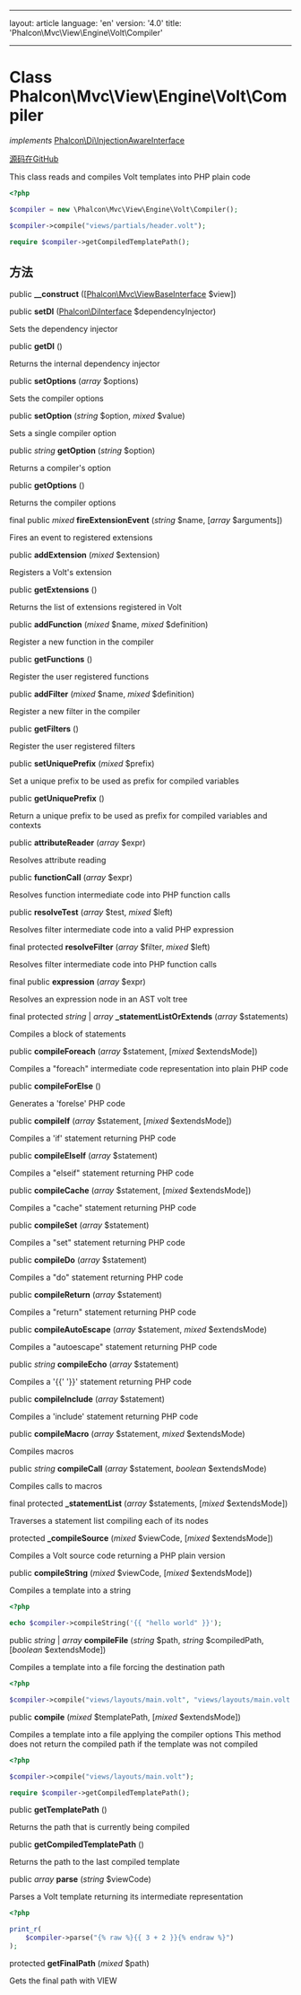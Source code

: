 * * *

layout: article language: 'en' version: '4.0' title: 'Phalcon\Mvc\View\Engine\Volt\Compiler'

* * *

# Class **Phalcon\Mvc\View\Engine\Volt\Compiler**

*implements* [Phalcon\Di\InjectionAwareInterface](Phalcon_Di_InjectionAwareInterface)

<a href="https://github.com/phalcon/cphalcon/tree/v4.0.0/phalcon/mvc/view/engine/volt/compiler.zep" class="btn btn-default btn-sm">源码在GitHub</a>

This class reads and compiles Volt templates into PHP plain code

```php
<?php

$compiler = new \Phalcon\Mvc\View\Engine\Volt\Compiler();

$compiler->compile("views/partials/header.volt");

require $compiler->getCompiledTemplatePath();

```

## 方法

public **__construct** ([[Phalcon\Mvc\ViewBaseInterface](Phalcon_Mvc_ViewBaseInterface) $view])

public **setDI** ([Phalcon\DiInterface](Phalcon_DiInterface) $dependencyInjector)

Sets the dependency injector

public **getDI** ()

Returns the internal dependency injector

public **setOptions** (*array* $options)

Sets the compiler options

public **setOption** (*string* $option, *mixed* $value)

Sets a single compiler option

public *string* **getOption** (*string* $option)

Returns a compiler's option

public **getOptions** ()

Returns the compiler options

final public *mixed* **fireExtensionEvent** (*string* $name, [*array* $arguments])

Fires an event to registered extensions

public **addExtension** (*mixed* $extension)

Registers a Volt's extension

public **getExtensions** ()

Returns the list of extensions registered in Volt

public **addFunction** (*mixed* $name, *mixed* $definition)

Register a new function in the compiler

public **getFunctions** ()

Register the user registered functions

public **addFilter** (*mixed* $name, *mixed* $definition)

Register a new filter in the compiler

public **getFilters** ()

Register the user registered filters

public **setUniquePrefix** (*mixed* $prefix)

Set a unique prefix to be used as prefix for compiled variables

public **getUniquePrefix** ()

Return a unique prefix to be used as prefix for compiled variables and contexts

public **attributeReader** (*array* $expr)

Resolves attribute reading

public **functionCall** (*array* $expr)

Resolves function intermediate code into PHP function calls

public **resolveTest** (*array* $test, *mixed* $left)

Resolves filter intermediate code into a valid PHP expression

final protected **resolveFilter** (*array* $filter, *mixed* $left)

Resolves filter intermediate code into PHP function calls

final public **expression** (*array* $expr)

Resolves an expression node in an AST volt tree

final protected *string* | *array* **_statementListOrExtends** (*array* $statements)

Compiles a block of statements

public **compileForeach** (*array* $statement, [*mixed* $extendsMode])

Compiles a "foreach" intermediate code representation into plain PHP code

public **compileForElse** ()

Generates a 'forelse' PHP code

public **compileIf** (*array* $statement, [*mixed* $extendsMode])

Compiles a 'if' statement returning PHP code

public **compileElseIf** (*array* $statement)

Compiles a "elseif" statement returning PHP code

public **compileCache** (*array* $statement, [*mixed* $extendsMode])

Compiles a "cache" statement returning PHP code

public **compileSet** (*array* $statement)

Compiles a "set" statement returning PHP code

public **compileDo** (*array* $statement)

Compiles a "do" statement returning PHP code

public **compileReturn** (*array* $statement)

Compiles a "return" statement returning PHP code

public **compileAutoEscape** (*array* $statement, *mixed* $extendsMode)

Compiles a "autoescape" statement returning PHP code

public *string* **compileEcho** (*array* $statement)

Compiles a '{{' '}}' statement returning PHP code

public **compileInclude** (*array* $statement)

Compiles a 'include' statement returning PHP code

public **compileMacro** (*array* $statement, *mixed* $extendsMode)

Compiles macros

public *string* **compileCall** (*array* $statement, *boolean* $extendsMode)

Compiles calls to macros

final protected **_statementList** (*array* $statements, [*mixed* $extendsMode])

Traverses a statement list compiling each of its nodes

protected **_compileSource** (*mixed* $viewCode, [*mixed* $extendsMode])

Compiles a Volt source code returning a PHP plain version

public **compileString** (*mixed* $viewCode, [*mixed* $extendsMode])

Compiles a template into a string

```php
<?php

echo $compiler->compileString('{{ "hello world" }}');

```

public *string* | *array* **compileFile** (*string* $path, *string* $compiledPath, [*boolean* $extendsMode])

Compiles a template into a file forcing the destination path

```php
<?php

$compiler->compile("views/layouts/main.volt", "views/layouts/main.volt.php");

```

public **compile** (*mixed* $templatePath, [*mixed* $extendsMode])

Compiles a template into a file applying the compiler options This method does not return the compiled path if the template was not compiled

```php
<?php

$compiler->compile("views/layouts/main.volt");

require $compiler->getCompiledTemplatePath();

```

public **getTemplatePath** ()

Returns the path that is currently being compiled

public **getCompiledTemplatePath** ()

Returns the path to the last compiled template

public *array* **parse** (*string* $viewCode)

Parses a Volt template returning its intermediate representation

```php
<?php

print_r(
    $compiler->parse("{% raw %}{{ 3 + 2 }}{% endraw %}")
);

```

protected **getFinalPath** (*mixed* $path)

Gets the final path with VIEW